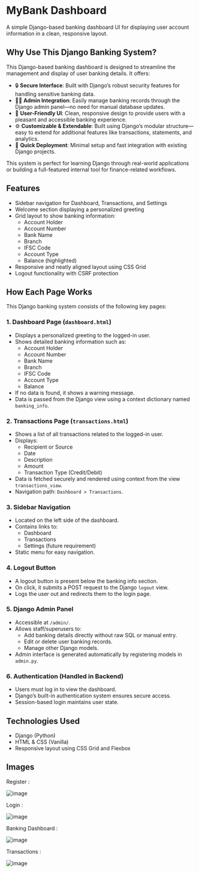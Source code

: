 # MyBank Dashboard

A simple Django-based banking dashboard UI for displaying user account information in a clean, responsive layout.

## Why Use This Django Banking System?

This Django-based banking dashboard is designed to streamline the management and display of user banking details. It offers:

- 🔒 **Secure Interface**: Built with Django’s robust security features for handling sensitive banking data.
- 🧑‍💻 **Admin Integration**: Easily manage banking records through the Django admin panel—no need for manual database updates.
- 🎨 **User-Friendly UI**: Clean, responsive design to provide users with a pleasant and accessible banking experience.
- ⚙️ **Customizable & Extendable**: Built using Django’s modular structure—easy to extend for additional features like transactions, statements, and analytics.
- 🚀 **Quick Deployment**: Minimal setup and fast integration with existing Django projects.

This system is perfect for learning Django through real-world applications or building a full-featured internal tool for finance-related workflows.

## Features

- Sidebar navigation for Dashboard, Transactions, and Settings
- Welcome section displaying a personalized greeting
- Grid layout to show banking information:
  - Account Holder
  - Account Number
  - Bank Name
  - Branch
  - IFSC Code
  - Account Type
  - Balance (highlighted)
- Responsive and neatly aligned layout using CSS Grid
- Logout functionality with CSRF protection

## How Each Page Works

This Django banking system consists of the following key pages:

### 1. **Dashboard Page (`dashboard.html`)**
- Displays a personalized greeting to the logged-in user.
- Shows detailed banking information such as:
  - Account Holder
  - Account Number
  - Bank Name
  - Branch
  - IFSC Code
  - Account Type
  - Balance
- If no data is found, it shows a warning message.
- Data is passed from the Django view using a context dictionary named `banking_info`.

### 2. **Transactions Page (`transactions.html`)**
- Shows a list of all transactions related to the logged-in user.
- Displays:
  - Recipient or Source
  - Date
  - Description
  - Amount
  - Transaction Type (Credit/Debit)
- Data is fetched securely and rendered using context from the view `transactions_view`.
- Navigation path: `Dashboard > Transactions`.

### 3. **Sidebar Navigation**
- Located on the left side of the dashboard.
- Contains links to:
  - Dashboard
  - Transactions
  - Settings (future requirement)
- Static menu for easy navigation.

### 4. **Logout Button**
- A logout button is present below the banking info section.
- On click, it submits a POST request to the Django `logout` view.
- Logs the user out and redirects them to the login page.

### 5. **Django Admin Panel**
- Accessible at `/admin/`.
- Allows staff/superusers to:
  - Add banking details directly without raw SQL or manual entry.
  - Edit or delete user banking records.
  - Manage other Django models.
- Admin interface is generated automatically by registering models in `admin.py`.

### 6. **Authentication (Handled in Backend)**
- Users must log in to view the dashboard.  
- Django’s built-in authentication system ensures secure access.
- Session-based login maintains user state.

## Technologies Used

- Django (Python)
- HTML & CSS (Vanilla)
- Responsive layout using CSS Grid and Flexbox

## Images

Register :

![image](https://github.com/user-attachments/assets/d839d6d4-7d3f-4953-98fc-2794dd558abf)

Login :

![image](https://github.com/user-attachments/assets/880c38a0-e3d3-4dab-8f2d-e78039ee9096)


Banking Dashboard :

![image](https://github.com/user-attachments/assets/85ac5f9b-e205-4740-ac8e-b56df96f8287)


Transactions :

![image](https://github.com/user-attachments/assets/cca2681d-43ec-4373-b676-4c722ce0daf9)






